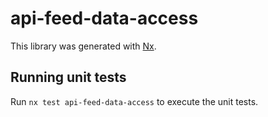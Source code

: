 # api-feed-data-access

This library was generated with [Nx](https://nx.dev).

## Running unit tests

Run `nx test api-feed-data-access` to execute the unit tests.
